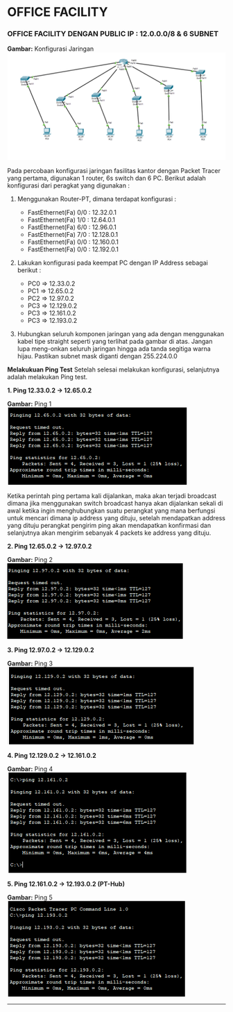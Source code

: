 # OFFICE FACILITY

### OFFICE FACILITY DENGAN PUBLIC IP : 12.0.0.0/8 & 6 SUBNET 

**Gambar:** Konfigurasi Jaringan
![office-facility](assets/office-facility.png)

Pada percobaan konfigurasi jaringan fasilitas kantor dengan Packet Tracer yang pertama, digunakan 1 router, 6s switch dan 6 PC.
Berikut adalah konfigurasi dari peragkat yang digunakan :

1. Menggunakan Router-PT, dimana terdapat  konfigurasi :
   - FastEthernet(Fa) 0/0 : 12.32.0.1
   - FastEthernet(Fa) 1/0 : 12.64.0.1
   - FastEthernet(Fa) 6/0 : 12.96.0.1
   - FastEthernet(Fa) 7/0 : 12.128.0.1
   - FastEthernet(Fa) 0/0 : 12.160.0.1
   - FastEthernet(Fa) 0/0 : 12.192.0.1

2. Lakukan konfigurasi pada keempat PC dengan IP Address sebagai berikut :

   - PC0 => 12.33.0.2
   - PC1 => 12.65.0.2
   - PC2 => 12.97.0.2
   - PC3 => 12.129.0.2
   - PC3 => 12.161.0.2
   - PC3 => 12.193.0.2

3. Hubungkan seluruh komponen jaringan yang ada dengan menggunakan kabel tipe straight seperti yang terlihat pada gambar di atas. Jangan lupa meng-onkan seluruh jaringan hingga ada tanda segitiga warna hijau. Pastikan subnet mask diganti dengan 255.224.0.0

**Melakukuan Ping Test**
Setelah selesai melakukan konfigurasi, selanjutnya adalah melakukan Ping test.

**1. Ping 12.33.0.2 -> 12.65.0.2**

**Gambar:** Ping 1
![ping1](assets/ping1.png)

Ketika perintah ping pertama kali dijalankan, maka akan terjadi broadcast dimana jika menggunakan switch broadcast hanya akan dijalankan sekali di awal ketika ingin menghubungkan suatu perangkat yang mana berfungsi untuk mencari dimana ip address yang dituju, setelah mendapatkan address yang dituju perangkat pengirim ping akan mendapatkan konfirmasi dan selanjutnya akan mengirim sebanyak 4 packets ke address yang dituju.

**2. Ping 12.65.0.2 -> 12.97.0.2**

**Gambar:** Ping 2
![ping2](assets/ping2.png)

**3. Ping 12.97.0.2 -> 12.129.0.2**

**Gambar:** Ping 3
![ping3](assets/ping3.png)

**4. Ping 12.129.0.2 -> 12.161.0.2**

**Gambar:** Ping 4
![ping4](assets/ping4.png)

**5. Ping 12.161.0.2 -> 12.193.0.2 (PT-Hub)**

**Gambar:** Ping 5
![ping5](assets/ping5.png)
***
